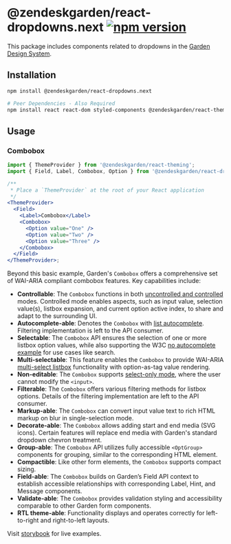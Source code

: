 # @zendeskgarden/react-dropdowns.next [![npm version][npm version badge]][npm version link]

[npm version badge]: https://flat.badgen.net/npm/v/@zendeskgarden/react-dropdowns.next
[npm version link]: https://www.npmjs.com/package/@zendeskgarden/react-dropdowns.next

This package includes components related to dropdowns in the
[Garden Design System](https://zendeskgarden.github.io/).

## Installation

```sh
npm install @zendeskgarden/react-dropdowns.next

# Peer Dependencies - Also Required
npm install react react-dom styled-components @zendeskgarden/react-theming
```

## Usage

### Combobox

```jsx
import { ThemeProvider } from '@zendeskgarden/react-theming';
import { Field, Label, Combobox, Option } from '@zendeskgarden/react-dropdowns.next';

/**
 * Place a `ThemeProvider` at the root of your React application
 */
<ThemeProvider>
  <Field>
    <Label>Combobox</Label>
    <Combobox>
      <Option value="One" />
      <Option value="Two" />
      <Option value="Three" />
    </Combobox>
  </Field>
</ThemeProvider>;
```

Beyond this basic example, Garden's `Combobox` offers a comprehensive set of
WAI-ARIA compliant combobox features. Key capabilities include:

- **Controllable**: The `Combobox` functions in both [uncontrolled and
  controlled](https://react.dev/learn/sharing-state-between-components#controlled-and-uncontrolled-components)
  modes. Controlled mode enables aspects, such as input value, selection value(s),
  listbox expansion, and current option active index, to share and adapt to the
  surrounding UI.
- **Autocomplete-able**: Denotes the `Combobox` with [list
  autocomplete](https://www.w3.org/WAI/ARIA/apg/patterns/combobox/examples/combobox-autocomplete-list/).
  Filtering implementation is left to the API consumer.
- **Selectable**: The `Combobox` API ensures the selection of one or more
  listbox option values, while also supporting the W3C [no autocomplete
  example](https://www.w3.org/WAI/ARIA/apg/patterns/combobox/examples/combobox-autocomplete-none/)
  for use cases like search.
- **Multi-selectable**: This feature enables the `Combobox` to provide WAI-ARIA
  [multi-select
  listbox](https://www.w3.org/WAI/ARIA/apg/patterns/listbox/examples/listbox-rearrangeable/#ex2_label)
  functionality with option-as-tag value rendering.
- **Non-editable**: The `Combobox` supports [select-only
  mode](https://www.w3.org/WAI/ARIA/apg/patterns/combobox/examples/combobox-select-only/),
  where the user cannot modify the `<input>`.
- **Filterable**: The `Combobox` offers various filtering methods for listbox
  options. Details of the filtering implementation are left to the API consumer.
- **Markup-able**: The `Combobox` can convert input value text to rich HTML
  markup on blur in single-selection mode.
- **Decorate-able**: The `Combobox` allows adding start and end media (SVG icons).
  Certain features will replace end media with Garden's standard dropdown chevron
  treatment.
- **Group-able**: The `Combobox` API utilizes fully accessible `<OptGroup>`
  components for grouping, similar to the corresponding HTML element.
- **Compactible**: Like other form elements, the `Combobox` supports compact
  sizing.
- **Field-able**: The `Combobox` builds on Garden’s Field API context to
  establish accessible relationships with corresponding Label, Hint, and Message
  components.
- **Validate-able**: The `Combobox` provides validation styling and
  accessibility comparable to other Garden form components.
- **RTL theme-able**: Functionality displays and operates correctly for
  left-to-right and right-to-left layouts.

Visit [storybook](https://zendeskgarden.github.io/react-components) for live examples.
